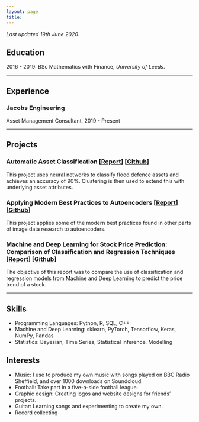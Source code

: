 ```yaml
---
layout: page
title:
---
```


_Last updated 19th June 2020._

## Education
2016 - 2019: BSc Mathematics with Finance, _University of Leeds_.

------------

## Experience
### Jacobs Engineering
Asset Management Consultant, 2019 - Present

-------------

## Projects
### Automatic Asset Classification \[[Report](https://henriwoodcock.github.io/2020/06/07/Automatic-Asset-Classification/)\] \[[Github](https://github.com/henriwoodcock/automatic-asset-classification)\]

This project uses neural networks to classify flood defence assets and achieves an accuracy of 90%. Clustering is then used to extend this with underlying asset attributes.

### Applying Modern Best Practices to Autoencoders \[[Report](https://henriwoodcock.github.io/2020/04/05/Autoencoders-best-practices/)\] \[[Github](https://github.com/henriwoodcock/Applying-Modern-Best-Practices-to-Autoencoders)\]

This project applies some of the modern best practices found in other parts of image data research to autoencoders.

### Machine and Deep Learning for Stock Price Prediction: Comparison of Classification and Regression Techniques \[[Report](https://henriwoodcock.github.io/2020/03/21/stock-price-prediction-project/)\] \[[Github](https://github.com/henriwoodcock/Stock-Price-Prediction)\]

The objective of this report was to compare the use of classification and regression models from Machine and Deep Learning to predict the price trend of a stock.

-------------
## Skills
- Programming Languages: Python, R, SQL, C++
- Machine and Deep Learning: sklearn, PyTorch, Tensorflow, Keras, NumPy, Pandas
- Statistics: Bayesian, Time Series, Statistical inference, Modelling
## Interests
- Music: I use to produce my own music with songs played on BBC Radio Sheffield, and over 1000 downloads on Soundcloud.
- Football: Take part in a five-a-side football league.
- Graphic design: Creating logos and website designs for friends’ projects.
- Guitar: Learning songs and experimenting to create my own.
- Record collecting
